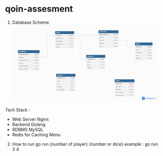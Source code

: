 # qoin-assesment

1. Database Scheme
![alt text](https://github.com/zhorahmatt/qoin-assesment/blob/main/food-app-schema.png?raw=true)

Tech Stack : 
- Web Server Nginx
- Backend Golang
- RDBMS MySQL
- Redis for Caching Menu


2. How to run
    go run {number of player} {number or dice}
    example : go run 3 4